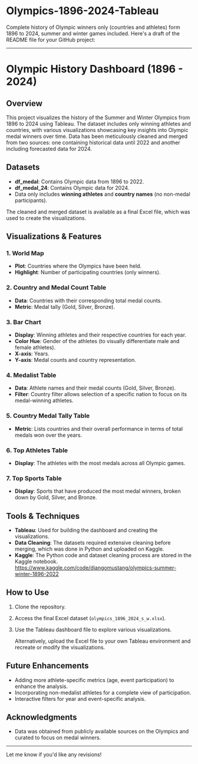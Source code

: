 # Olympics-1896-2024-Tableau
Complete history of Olympic winners only (countries and athletes) form 1896 to 2024, summer and winter games included.
Here's a draft of the README file for your GitHub project:

---

# Olympic History Dashboard (1896 - 2024)

## Overview
This project visualizes the history of the Summer and Winter Olympics from 1896 to 2024 using Tableau. The dataset includes only winning athletes and countries, with various visualizations showcasing key insights into Olympic medal winners over time. Data has been meticulously cleaned and merged from two sources: one containing historical data until 2022 and another including forecasted data for 2024.

## Datasets
- **df_medal**: Contains Olympic data from 1896 to 2022.
- **df_medal_24**: Contains Olympic data for 2024.
- Data only includes **winning athletes** and **country names** (no non-medal participants).
  
The cleaned and merged dataset is available as a final Excel file, which was used to create the visualizations.

## Visualizations & Features

### 1. **World Map**
- **Plot**: Countries where the Olympics have been held.
- **Highlight**: Number of participating countries (only winners).

### 2. **Country and Medal Count Table**
- **Data**: Countries with their corresponding total medal counts.
- **Metric**: Medal tally (Gold, Silver, Bronze).

### 3. **Bar Chart**
- **Display**: Winning athletes and their respective countries for each year.
- **Color Hue**: Gender of the athletes (to visually differentiate male and female athletes).
- **X-axis**: Years.
- **Y-axis**: Medal counts and country representation.

### 4. **Medalist Table**
- **Data**: Athlete names and their medal counts (Gold, Silver, Bronze).
- **Filter**: Country filter allows selection of a specific nation to focus on its medal-winning athletes.

### 5. **Country Medal Tally Table**
- **Metric**: Lists countries and their overall performance in terms of total medals won over the years.

### 6. **Top Athletes Table**
- **Display**: The athletes with the most medals across all Olympic games.

### 7. **Top Sports Table**
- **Display**: Sports that have produced the most medal winners, broken down by Gold, Silver, and Bronze.

## Tools & Techniques
- **Tableau**: Used for building the dashboard and creating the visualizations.
- **Data Cleaning**: The datasets required extensive cleaning before merging, which was done in Python and uploaded on Kaggle.
- **Kaggle**: The Python code and dataset cleaning process are stored in the Kaggle notebook. https://www.kaggle.com/code/djangomustang/olympics-summer-winter-1896-2022

## How to Use
1. Clone the repository.
2. Access the final Excel dataset (`olympics_1896_2024_s_w.xlsx`).
3. Use the Tableau dashboard file to explore various visualizations.
   
   Alternatively, upload the Excel file to your own Tableau environment and recreate or modify the visualizations.

## Future Enhancements
- Adding more athlete-specific metrics (age, event participation) to enhance the analysis.
- Incorporating non-medalist athletes for a complete view of participation.
- Interactive filters for year and event-specific analysis.

## Acknowledgments
- Data was obtained from publicly available sources on the Olympics and curated to focus on medal winners.

---

Let me know if you'd like any revisions!
